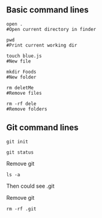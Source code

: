 ## Basic command lines

```
open .
#Open current directory in finder

pwd
#Print current working dir

touch blue.js
#New file

mkdir Foods
#New folder

rm deletMe 
#Remove files

rm -rf dele
#Remove folders
```

## Git command lines

```
git init
```

```
git status
```

Remove git
```
ls -a
```
Then could see .git

Remove git
```
rm -rf .git
```
